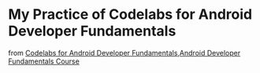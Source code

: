 # My Practice of Codelabs for Android Developer Fundamentals
from [Codelabs for Android Developer Fundamentals](https://developer.android.com/courses/fundamentals-training/toc-v2),[Android Developer Fundamentals Course](https://codelabs.developers.google.com/android-training/)  

